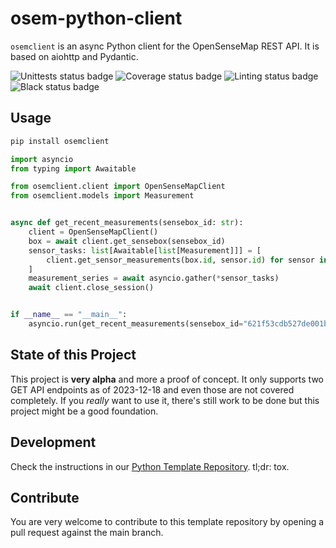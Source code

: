# osem-python-client
`osemclient` is an async Python client for the OpenSenseMap REST API.
It is based on aiohttp and Pydantic.

![Unittests status badge](https://github.com/hf-kklein/osem-python-client/workflows/Unittests/badge.svg)
![Coverage status badge](https://github.com//hf-kklein/osem-python-client/workflows/Coverage/badge.svg)
![Linting status badge](https://github.com/hf-kklein/osem-python-client/workflows/Linting/badge.svg)
![Black status badge](https://github.com/hf-kklein/osem-python-client/workflows/Formatting/badge.svg)

## Usage
```bash
pip install osemclient
```

```python
import asyncio
from typing import Awaitable

from osemclient.client import OpenSenseMapClient
from osemclient.models import Measurement


async def get_recent_measurements(sensebox_id: str):
    client = OpenSenseMapClient()
    box = await client.get_sensebox(sensebox_id)
    sensor_tasks: list[Awaitable[list[Measurement]]] = [
        client.get_sensor_measurements(box.id, sensor.id) for sensor in box.sensors
    ]
    measurement_series = await asyncio.gather(*sensor_tasks)
    await client.close_session()


if __name__ == "__main__":
    asyncio.run(get_recent_measurements(sensebox_id="621f53cdb527de001b06ad5e"))

```

## State of this Project
This project is **very alpha** and more a proof of concept.
It only supports two GET API endpoints as of 2023-12-18 and even those are not covered completely.
If you _really_ want to use it, there's still work to be done but this project might be a good foundation.

## Development
Check the instructions in our [Python Template Repository](https://github.com/Hochfrequenz/python_template_repository#how-to-use-this-repository-on-your-machine).
tl;dr: tox.

## Contribute
You are very welcome to contribute to this template repository by opening a pull request against the main branch.